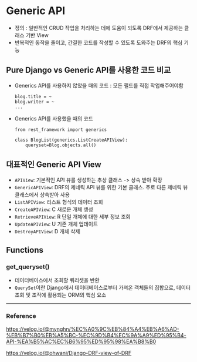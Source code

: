 # Generic API

+ 정의 : 일반적인 CRUD 작업을 처리하는 데에 도움이 되도록 DRF에서 제공하는 클래스 기반 View
+ 반복적인 동작을 줄이고, 간결한 코드를 작성할 수 있도록 도와주는 DRF의 핵심 기능

## Pure Django vs Generic API를 사용한 코드 비교
+ Generics API를 사용하지 않았을 때의 코드 : 모든 필드를 직접 작업해주어야함

    ```
    blog.title = ~
    blog.writer = ~
    ...
    ```

+ Generics API를 사용했을 때의 코드

    ```
    from rest_framework import generics

    class BlogList(generics.ListCreateAPIView):
        queryset=Blog.objects.all()
    ```

## 대표적인 Generic API View 
+ ```APIView```: 기본적인 API 뷰를 생성하는 추상 클래스 -> 상속 받아 확장
+ `GenericAPIView`: DRF의 제네릭 API 뷰를 위한 기본 클래스. 주로 다른 제네릭 뷰 클래스에서 상속받아 사용
+ `ListAPIView`: 리스트 형식의 데이터 조회
+ `CreateAPIView`: C 새로운 개체 생성
+ `RetrieveAPIView`: R 단일 개체에 대한 세부 정보 조회
+ `UpdateAPIView`: U 기존 개체 업데이트
+ `DestroyAPIView`: D 개체 삭제

## Functions
### get_queryset()
+ 데이터베이스에서 조회할 쿼리셋을 반환
+ `QuerySet`이란 Django에서 데이터베이스로부터 가져온 객체들의 집합으로, 데이터 조회 및 조작에 활용되는 ORM의 핵심 요소

---
### Reference
https://velog.io/@mynghn/%EC%A0%9C%EB%84%A4%EB%A6%AD-%EB%B7%B0%EB%A5%BC-%EC%9D%B4%EC%9A%A9%ED%95%B4-API-%EA%B5%AC%EC%B6%95%ED%95%98%EA%B8%B0

https://velog.io/@ohwani/Django-DRF-view-of-DRF